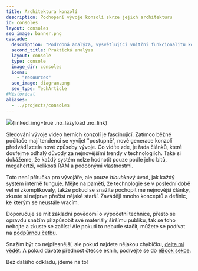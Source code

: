 ```yaml
---
title: Architektura konzolí
description: Pochopení vývoje konzolí skrze jejich architekturu
id: consoles
layout: consoles
seo_image: banner.png
cascade:
  description: "Podrobná analýza, vysvětlující vnitřní funkcionalitu konzole"
  second_title: Praktická analýza
  layout: console
  type: console
  image_dir: consoles
  icons:
    - "resources"
  seo_image: diagram.png
  seo_type: TechArticle
#Historical
aliases:
  - ../projects/consoles
---
```


![](banner.png){linked_img=true .no_lazyload .no_link}

Sledování vývoje video herních konzolí je fascinující. Zatímco běžné počítače mají tendenci se vyvíjet "postupně", nové generace konzolí předvádí zcela nové způsoby vývoje. Co vidíte zde, je řada článků, které doufejme odhalý důvody za nejnovějšími trendy v technologiích. Také si dokážeme, že každý systém nelze hodnotit pouze podle jeho bitů, megahertzi, velikosti RAM a podobnými vlastnostmi.

Toto není příručka pro vývojáře, ale pouze *hloubkový* úvod, jak každý systém interně funguje. Mějte na paměti, že technologie se v poslední době velmi zkomplikovaly, takže pokud se snažíte pochopit mé nejnovější články, zkuste si nejprve přečíst nějaké starší. Zavádějí mnoho konceptů a definic, ke kterým se neustále vracím.

Doporučuje se mít základní povědomí o výpočetní technice, přesto se opravdu snažím přizpůsobit své materiály širšímu publiku, tak se toho nebojte a zkuste se začíst! Ale pokud to nebude stačit, můžete se podívat na [podpůrnou četbu](readings).

Snažím být co nejpřesnější, ale pokud najdete nějakou chybičku, [dejte mi vědět](https://github.com/flipacholas/Architecture-of-consoles). A pokud dáváte přednost čtečce eknih, podívejte se do [eBook sekce](ebook).

Bez dalšího odkladu, jdeme na to!
